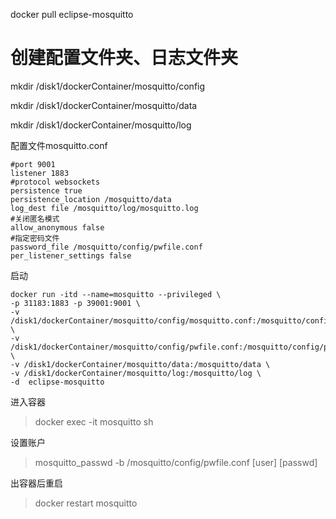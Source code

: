docker pull eclipse-mosquitto
 
# 创建配置文件夹、日志文件夹
mkdir /disk1/dockerContainer/mosquitto/config
 
mkdir /disk1/dockerContainer/mosquitto/data
 
mkdir /disk1/dockerContainer/mosquitto/log



配置文件mosquitto.conf
```
#port 9001
listener 1883
#protocol websockets
persistence true
persistence_location /mosquitto/data
log_dest file /mosquitto/log/mosquitto.log
#关闭匿名模式
allow_anonymous false  
#指定密码文件
password_file /mosquitto/config/pwfile.conf 
per_listener_settings false
```

启动

```
docker run -itd --name=mosquitto --privileged \
-p 31183:1883 -p 39001:9001 \
-v /disk1/dockerContainer/mosquitto/config/mosquitto.conf:/mosquitto/config/mosquitto.conf \
-v /disk1/dockerContainer/mosquitto/config/pwfile.conf:/mosquitto/config/pwfile.conf \
-v /disk1/dockerContainer/mosquitto/data:/mosquitto/data \
-v /disk1/dockerContainer/mosquitto/log:/mosquitto/log \
-d  eclipse-mosquitto 
```
进入容器

>docker exec -it mosquitto sh

设置账户

>mosquitto_passwd -b /mosquitto/config/pwfile.conf [user] [passwd]

出容器后重启

>docker restart mosquitto